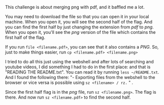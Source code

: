 This challenge is about merging png with pdf, and it baffled me a lot. 

You may need to download the file so that you can open it in your local machine. When you open it, you will see the second half of the flag.
And you can find the first half by just changing the extension from *pdf* to *png*. When you open it, you'll see the *png* version of the file
which contains the first half of the flag.

If you run ``` file <filename.pdf> ```, you can see that it also contains a *PNG*. So, just to make things easier, 
run ``` cp <filename.pdf> <filename.png> ```

I tried to do all this just using the webshell and after lots of searching and youtube videos, I did something I had to do in the first place:
and that is "READING THE README.txt". You can read it by running ``` less ~/README.txt ```. And I found the following there: "- Exporting files from the webshell to the browser or vice versa
is possible using ``` sz <filename> / rz. ``` " . 

Since the first half flag is in the *png* file, run ``` sz <filename.png> ```. The flag is there. And now run ``` sz <filename.pdf> ```
to find the second half.

  
